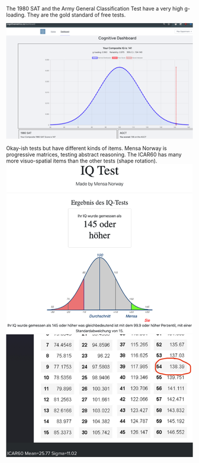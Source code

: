 The 1980 SAT and the Army General Classification Test have a very high g-loading. They are the gold standard of free tests.  

![SAT and AGCT](/images/SAT-AGCT.png)

Okay-ish tests but have different kinds of items. Mensa Norway is progressive matrices, testing abstract reasoning. The ICAR60 has many more visuo-spatial items than the other tests (shape rotation).  
![Mensa Norway](/images/Mensa-Norway.jpeg)  
![ICAR60](/images/ICAR60.jpeg)  
